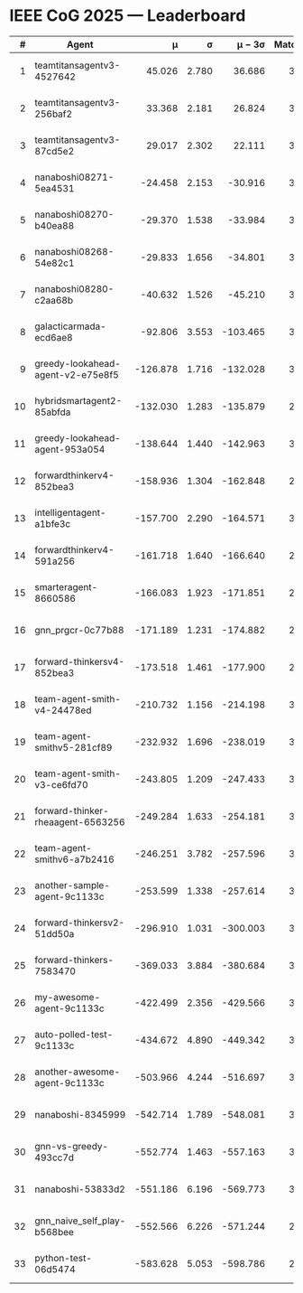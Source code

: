 # IEEE CoG 2025 — Leaderboard

| # | Agent | μ | σ | μ − 3σ | Matches | Updated |
|---:|---|---:|---:|---:|---:|---|
| 1 | teamtitansagentv3-4527642 | 45.026 | 2.780 | 36.686 | 3036 | 2025-09-01 20:16 |
| 2 | teamtitansagentv3-256baf2 | 33.368 | 2.181 | 26.824 | 3374 | 2025-09-01 20:16 |
| 3 | teamtitansagentv3-87cd5e2 | 29.017 | 2.302 | 22.111 | 3298 | 2025-09-01 20:16 |
| 4 | nanaboshi08271-5ea4531 | -24.458 | 2.153 | -30.916 | 3540 | 2025-09-01 20:16 |
| 5 | nanaboshi08270-b40ea88 | -29.370 | 1.538 | -33.984 | 3620 | 2025-09-01 20:16 |
| 6 | nanaboshi08268-54e82c1 | -29.833 | 1.656 | -34.801 | 3720 | 2025-09-01 20:16 |
| 7 | nanaboshi08280-c2aa68b | -40.632 | 1.526 | -45.210 | 3860 | 2025-09-01 20:16 |
| 8 | galacticarmada-ecd6ae8 | -92.806 | 3.553 | -103.465 | 3440 | 2025-09-01 20:16 |
| 9 | greedy-lookahead-agent-v2-e75e8f5 | -126.878 | 1.716 | -132.028 | 3848 | 2025-09-01 20:16 |
| 10 | hybridsmartagent2-85abfda | -132.030 | 1.283 | -135.879 | 2946 | 2025-09-01 20:16 |
| 11 | greedy-lookahead-agent-953a054 | -138.644 | 1.440 | -142.963 | 3848 | 2025-09-01 20:16 |
| 12 | forwardthinkerv4-852bea3 | -158.936 | 1.304 | -162.848 | 2929 | 2025-09-01 20:16 |
| 13 | intelligentagent-a1bfe3c | -157.700 | 2.290 | -164.571 | 3226 | 2025-09-01 20:16 |
| 14 | forwardthinkerv4-591a256 | -161.718 | 1.640 | -166.640 | 2833 | 2025-09-01 20:16 |
| 15 | smarteragent-8660586 | -166.083 | 1.923 | -171.851 | 2763 | 2025-09-01 20:16 |
| 16 | gnn_prgcr-0c77b88 | -171.189 | 1.231 | -174.882 | 2820 | 2025-09-01 20:16 |
| 17 | forward-thinkersv4-852bea3 | -173.518 | 1.461 | -177.900 | 2787 | 2025-09-01 20:16 |
| 18 | team-agent-smith-v4-24478ed | -210.732 | 1.156 | -214.198 | 3860 | 2025-09-01 20:16 |
| 19 | team-agent-smithv5-281cf89 | -232.932 | 1.696 | -238.019 | 3600 | 2025-09-01 20:16 |
| 20 | team-agent-smith-v3-ce6fd70 | -243.805 | 1.209 | -247.433 | 3500 | 2025-09-01 20:16 |
| 21 | forward-thinker-rheaagent-6563256 | -249.284 | 1.633 | -254.181 | 3808 | 2025-09-01 20:16 |
| 22 | team-agent-smithv6-a7b2416 | -246.251 | 3.782 | -257.596 | 3820 | 2025-09-01 20:16 |
| 23 | another-sample-agent-9c1133c | -253.599 | 1.338 | -257.614 | 3700 | 2025-09-01 20:16 |
| 24 | forward-thinkersv2-51dd50a | -296.910 | 1.031 | -300.003 | 3268 | 2025-09-01 20:16 |
| 25 | forward-thinkers-7583470 | -369.033 | 3.884 | -380.684 | 3480 | 2025-09-01 20:16 |
| 26 | my-awesome-agent-9c1133c | -422.499 | 2.356 | -429.566 | 3620 | 2025-09-01 20:16 |
| 27 | auto-polled-test-9c1133c | -434.672 | 4.890 | -449.342 | 3740 | 2025-09-01 20:16 |
| 28 | another-awesome-agent-9c1133c | -503.966 | 4.244 | -516.697 | 3640 | 2025-09-01 20:16 |
| 29 | nanaboshi-8345999 | -542.714 | 1.789 | -548.081 | 3320 | 2025-09-01 20:16 |
| 30 | gnn-vs-greedy-493cc7d | -552.774 | 1.463 | -557.163 | 3220 | 2025-09-01 20:16 |
| 31 | nanaboshi-53833d2 | -551.186 | 6.196 | -569.773 | 3320 | 2025-09-01 20:16 |
| 32 | gnn_naive_self_play-b568bee | -552.566 | 6.226 | -571.244 | 2240 | 2025-09-01 20:16 |
| 33 | python-test-06d5474 | -583.628 | 5.053 | -598.786 | 2840 | 2025-09-01 20:16 |
